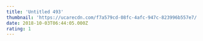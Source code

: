 ```yaml
---
title: 'Untitled 493'
thumbnail: 'https://ucarecdn.com/f7a579cd-08fc-4afc-947c-823996b557e7/'
date: 2018-10-03T06:44:05.000Z
rating: 1
---
```

